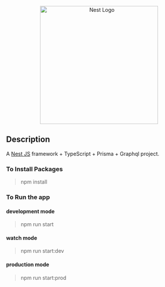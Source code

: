 <p align="center">
  <img src="https://nestjs.com/img/logo_text.svg" width="320" alt="Nest Logo" />
</p>

## Description

A [Nest JS](https://github.com/nestjs/nest) framework + TypeScript + Prisma + Graphql project.


### To Install Packages

> npm install

### To Run the app

#### development mode
> npm run start

#### watch mode
> npm run start:dev

#### production mode
> npm run start:prod
